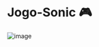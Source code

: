 # Jogo-Sonic 🎮

![image](https://user-images.githubusercontent.com/99751360/192369589-0e4ed424-9859-4ddb-9d4e-6bc1c962b924.png)
